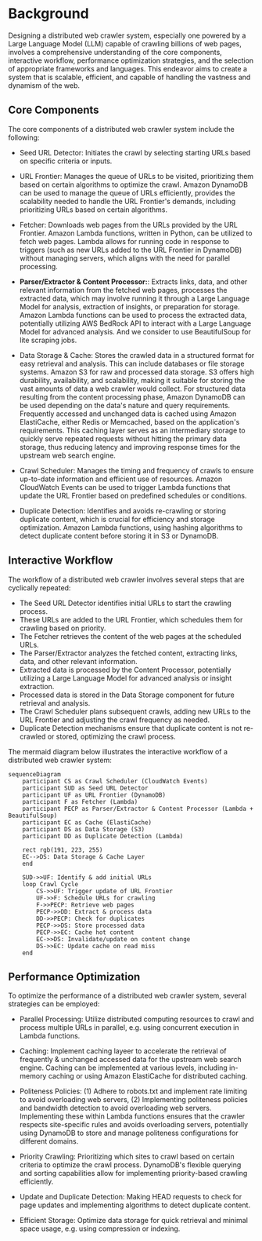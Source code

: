 # Background
Designing a distributed web crawler system, especially one powered by a Large Language Model (LLM) capable of crawling billions of web pages, involves a comprehensive understanding of the core components, interactive workflow, performance optimization strategies, and the selection of appropriate frameworks and languages. This endeavor aims to create a system that is scalable, efficient, and capable of handling the vastness and dynamism of the web.

## Core Components
The core components of a distributed web crawler system include the following:
- Seed URL Detector: Initiates the crawl by selecting starting URLs based on specific criteria or inputs.

- URL Frontier: Manages the queue of URLs to be visited, prioritizing them based on certain algorithms to optimize the crawl. Amazon DynamoDB can be used to manage the queue of URLs efficiently, provides the scalability needed to handle the URL Frontier's demands, including prioritizing URLs based on certain algorithms.

- Fetcher: Downloads web pages from the URLs provided by the URL Frontier. Amazon Lambda functions, written in Python, can be utilized to fetch web pages. Lambda allows for running code in response to triggers (such as new URLs added to the URL Frontier in DynamoDB) without managing servers, which aligns with the need for parallel processing.

- **Parser/Extractor & Content Processor:**: Extracts links, data, and other relevant information from the fetched web pages, processes the extracted data, which may involve running it through a Large Language Model for analysis, extraction of insights, or preparation for storage. Amazon Lambda functions can be used to process the extracted data, potentially utilizing AWS BedRock API to interact with a Large Language Model for advanced analysis. And we consider to use BeautifulSoup for lite scraping jobs.

- Data Storage & Cache: Stores the crawled data in a structured format for easy retrieval and analysis. This can include databases or file storage systems. Amazon S3 for raw and processed data storage. S3 offers high durability, availability, and scalability, making it suitable for storing the vast amounts of data a web crawler would collect. For structured data resulting from the content processing phase, Amazon DynamoDB can be used depending on the data's nature and query requirements. Frequently accessed and unchanged data is cached using Amazon ElastiCache, either Redis or Memcached, based on the application's requirements. This caching layer serves as an intermediary storage to quickly serve repeated requests without hitting the primary data storage, thus reducing latency and improving response times for the upstream web search engine.

- Crawl Scheduler: Manages the timing and frequency of crawls to ensure up-to-date information and efficient use of resources. Amazon CloudWatch Events can be used to trigger Lambda functions that update the URL Frontier based on predefined schedules or conditions.

- Duplicate Detection: Identifies and avoids re-crawling or storing duplicate content, which is crucial for efficiency and storage optimization. Amazon Lambda functions, using hashing algorithms to detect duplicate content before storing it in S3 or DynamoDB.

## Interactive Workflow
The workflow of a distributed web crawler involves several steps that are cyclically repeated:
- The Seed URL Detector identifies initial URLs to start the crawling process.
- These URLs are added to the URL Frontier, which schedules them for crawling based on priority.
- The Fetcher retrieves the content of the web pages at the scheduled URLs.
- The Parser/Extractor analyzes the fetched content, extracting links, data, and other relevant information.
- Extracted data is processed by the Content Processor, potentially utilizing a Large Language Model for advanced analysis or insight extraction.
- Processed data is stored in the Data Storage component for future retrieval and analysis.
- The Crawl Scheduler plans subsequent crawls, adding new URLs to the URL Frontier and adjusting the crawl frequency as needed.
- Duplicate Detection mechanisms ensure that duplicate content is not re-crawled or stored, optimizing the crawl process.

The mermaid diagram below illustrates the interactive workflow of a distributed web crawler system:

```mermaid
sequenceDiagram
    participant CS as Crawl Scheduler (CloudWatch Events)
    participant SUD as Seed URL Detector
    participant UF as URL Frontier (DynamoDB)
    participant F as Fetcher (Lambda)
    participant PECP as Parser/Extractor & Content Processor (Lambda + BeautifulSoup)
    participant EC as Cache (ElastiCache)
    participant DS as Data Storage (S3)
    participant DD as Duplicate Detection (Lambda)

    rect rgb(191, 223, 255)
    EC-->DS: Data Storage & Cache Layer
    end

    SUD->>UF: Identify & add initial URLs
    loop Crawl Cycle
        CS->>UF: Trigger update of URL Frontier
        UF->>F: Schedule URLs for crawling
        F->>PECP: Retrieve web pages
        PECP->>DD: Extract & process data
        DD->>PECP: Check for duplicates
        PECP->>DS: Store processed data
        PECP->>EC: Cache hot content
        EC->>DS: Invalidate/update on content change
        DS->>EC: Update cache on read miss
    end
```

## Performance Optimization
To optimize the performance of a distributed web crawler system, several strategies can be employed:
- Parallel Processing: Utilize distributed computing resources to crawl and process multiple URLs in parallel, e.g. using concurrent execution in Lambda functions.

- Caching: Implement caching layeer to accelerate the retrieval of frequently & unchanged accessed data for the upstream web search engine. Caching can be implemented at various levels, including in-memory caching or using Amazon ElastiCache for distributed caching.

- Politeness Policies: (1) Adhere to robots.txt and implement rate limiting to avoid overloading web servers, (2) Implementing politeness policies and bandwidth detection to avoid overloading web servers. Implementing these within Lambda functions ensures that the crawler respects site-specific rules and avoids overloading servers, potentially using DynamoDB to store and manage politeness configurations for different domains.

- Priority Crawling: Prioritizing which sites to crawl based on certain criteria to optimize the crawl process. DynamoDB's flexible querying and sorting capabilities allow for implementing priority-based crawling efficiently.

- Update and Duplicate Detection: Making HEAD requests to check for page updates and implementing algorithms to detect duplicate content.

- Efficient Storage: Optimize data storage for quick retrieval and minimal space usage, e.g. using compression or indexing.